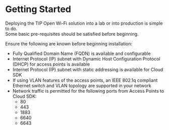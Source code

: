 # Getting Started

Deploying the TIP Open Wi-Fi solution into a lab or into production is simple to do.    
Some basic pre-requisites should be satisfied before beginning. 

Ensure the following are known before beginning installation:

* Fully Qualified Domain Name \(FQDN\) is available and configurable
* Internet Protocol \(IP\) subnet with Dynamic Host Configuration Protocol \(DHCP\) for access points is available
* Internet Protocol \(IP\) subnet with static addressing is available for Cloud SDK
* If using VLAN features of the access points, an IEEE 802.1q compliant Ethernet switch and VLAN topology are supported in your network
* Network traffic is permitted for the following ports from Access Points to Cloud SDK:
  * 80
  * 443
  * 1883
  * 6640
  * 6643

